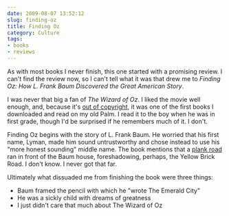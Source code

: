 ```yaml
---
date: 2009-08-07 13:52:12
slug: finding-oz
title: Finding Oz
category: Culture
tags:
- books
- reviews
---
```


As with most books I never finish, this one started with a promising review.
I can't find the review now, so I can't tell what it was that drew me to _Finding Oz: How L. Frank Baum Discovered the Great American Story_.

I was never that big a fan of _The Wizard of Oz_. I liked the movie well enough, and, because it's [out of copyright](https://www.gutenberg.org/etext/55), it was one of the first books I downloaded and read on my old Palm. I read it to the boy when he was in first grade, though I'd be surprised if he remembers much of it. I don't.

Finding Oz begins with the story of L. Frank Baum. He worried that his first name, Lyman, made him sound untrustworthy and chose instead to use his "more honest sounding" middle name. The book mentions that a [plank road](https://en.wikipedia.org/wiki/Plank_road) ran in front of the Baum house, foreshadowing, perhaps, the Yellow Brick Road. I don't know. I never got that far.

Ultimately what dissuaded me from finishing the book were three things:

  * Baum framed the pencil with which he "wrote The Emerald City"
  * He was a sickly child with dreams of greatness
  * I just didn't care that much about The Wizard of Oz








